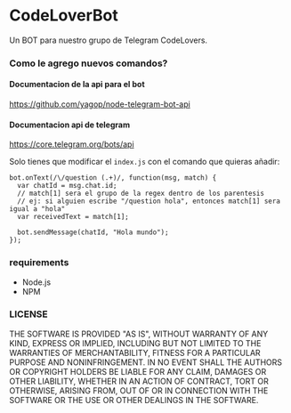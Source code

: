 # CodeLoverBot

Un BOT para nuestro grupo de Telegram CodeLovers.

### Como le agrego nuevos comandos?

#### Documentacion de la api para el bot

https://github.com/yagop/node-telegram-bot-api

#### Documentacion api de telegram 

https://core.telegram.org/bots/api

Solo tienes que modificar el `index.js` con el comando que quieras añadir:

```
bot.onText(/\/question (.+)/, function(msg, match) {
  var chatId = msg.chat.id;
  // match[1] sera el grupo de la regex dentro de los parentesis
  // ej: si alguien escribe "/question hola", entonces match[1] sera igual a "hola"
  var receivedText = match[1]; 

  bot.sendMessage(chatId, "Hola mundo");
});
```

### requirements

- Node.js
- NPM

### LICENSE

THE SOFTWARE IS PROVIDED "AS IS", WITHOUT WARRANTY OF ANY KIND, EXPRESS OR IMPLIED, INCLUDING BUT NOT LIMITED TO THE WARRANTIES OF MERCHANTABILITY, FITNESS FOR A PARTICULAR PURPOSE AND NONINFRINGEMENT. IN NO EVENT SHALL THE AUTHORS OR COPYRIGHT HOLDERS BE LIABLE FOR ANY CLAIM, DAMAGES OR OTHER LIABILITY, WHETHER IN AN ACTION OF CONTRACT, TORT OR OTHERWISE, ARISING FROM, OUT OF OR IN CONNECTION WITH THE SOFTWARE OR THE USE OR OTHER DEALINGS IN THE SOFTWARE.
